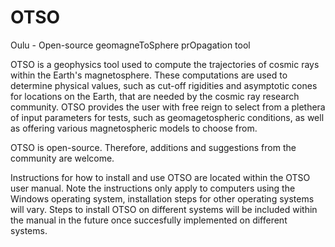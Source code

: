 # OTSO
Oulu - Open-source geomagneToSphere prOpagation tool

OTSO is a geophysics tool used to compute the trajectories of cosmic rays within the Earth's magnetosphere. 
These computations are used to determine physical values, such as cut-off rigidities and asymptotic cones for locations on the Earth, 
that are needed by the cosmic ray research community.
OTSO provides the user with free reign to select from a plethera of input parameters for tests, such as geomagetospheric conditions, 
as well as offering various magnetospheric models to choose from. 

OTSO is open-source. Therefore, additions and suggestions from the community are welcome. 

Instructions for how to install and use OTSO are located within the OTSO user manual.
Note the instructions only apply to computers using the Windows operating system, installation steps for other operating systems will vary.
Steps to install OTSO on different systems will be included within the manual in the future once succesfully implemented on different systems.
